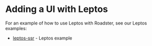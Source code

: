 # Adding a UI with Leptos

For an example of how to use Leptos with Roadster, see our Leptos examples:

- [leptos-ssr](https://github.com/roadster-rs/roadster/tree/main/examples/leptos-ssr) - Leptos example
